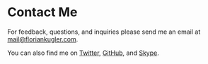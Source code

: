 # Contact Me

For feedback, questions, and inquiries please send me an email at [mail@floriankugler.com](mailto:mail@floriankugler.com).

You can also find me on [Twitter](https://twitter.com/floriankugler), [GitHub](https://github.com/floriankugler), and [Skype](skype:florian.kugler).

